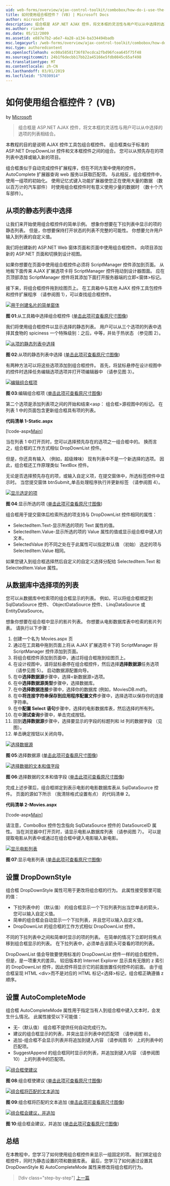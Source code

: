 ```yaml
---
uid: web-forms/overview/ajax-control-toolkit/combobox/how-do-i-use-the-combobox-control-vb
title: 如何使用组合框控件？ (VB) | Microsoft Docs
author: microsoft
description: 组合框是 ASP.NET AJAX 控件，将文本框的灵活性与用户可以从中选择的选项的列表相结合。
ms.author: riande
ms.date: 05/12/2009
ms.assetid: e887e7b2-a6e7-4a28-a134-ba334494badb
msc.legacyurl: /web-forms/overview/ajax-control-toolkit/combobox/how-do-i-use-the-combobox-control-vb
msc.type: authoredcontent
ms.openlocfilehash: ec00a58581f36f87ecdca2fbd96fcea645f75f48
ms.sourcegitcommit: 24b1f6decbb17bb22a45166e5fdb0845c65af498
ms.translationtype: MT
ms.contentlocale: zh-CN
ms.lasthandoff: 03/01/2019
ms.locfileid: "57030914"
---
```

<a name="how-do-i-use-the-combobox-control-vb"></a>如何使用组合框控件？ (VB)
====================
by [Microsoft](https://github.com/microsoft)

> 组合框是 ASP.NET AJAX 控件，将文本框的灵活性与用户可以从中选择的选项的列表相结合。


本教程的目的是说明 AJAX 控件工具包组合框控件。 组合框类似于标准的 ASP.NET DropDownList 控件和文本框控件之间的组合。 您可以从预先存在的项列表中选择或输入新的项目。

组合框类似于自动完成控件扩展程序，但在不同方案中使用的控件。 AutoComplete 扩展器查询 web 服务以获取匹配项。 与此相反，组合框控件中，使用一组项的初始化。 使用记忆式键入功能扩展器使您正在使用大量的数据 （数以百万计的汽车部件） 时使用组合框控件时有意义使用少量的数据时 （数十个汽车部件）。

## <a name="selecting-from-a-static-list-of-items"></a>从项的静态列表中选择

让我们来开始使用组合框控件的简单示例。 想象你想要在下拉列表中显示的项的静态列表。 但是，你想要保持打开状态的列表不完整的可能性。 你想要允许用户输入到列表的自定义值。

我们将创建新的 ASP.NET Web 窗体页面和页面中使用组合框控件。 向项目添加新的 ASP.NET 页面和切换到设计视图。

如果你想要在页面中使用组合框控件必须将 ScriptManager 控件添加到页面。 从地板下面传来 AJAX 扩展选项卡将 ScriptManager 控件拖动到设计器图面。 应在页顶部添加 ScriptManager 控件将其添加下面打开服务器端的立即&lt;窗体&gt;标记。

接下来，将组合框控件拖到绘图页上。 在工具箱中与其他 AJAX 控件工具包控件和控件扩展程序 （请参阅图 1），可以查找组合框控件。


[![用于创建名片的简单窗体](how-do-i-use-the-combobox-control-vb/_static/image1.jpg)](how-do-i-use-the-combobox-control-vb/_static/image1.png)

**图 01**:从工具箱中选择组合框控件 ([单击此项可查看原尺寸图像](how-do-i-use-the-combobox-control-vb/_static/image2.png))


我们将使用组合框控件以显示选择的静态列表。 用户可以从三个选项的列表中选择其食物的 spiciness 一个特殊级别：之后，中等，并处于热状态 （参见图 2）。


[![从项的静态列表中选择](how-do-i-use-the-combobox-control-vb/_static/image2.jpg)](how-do-i-use-the-combobox-control-vb/_static/image3.png)

**图 02**:从项的静态列表中选择 ([单击此项可查看原尺寸图像](how-do-i-use-the-combobox-control-vb/_static/image4.png))


有两种方法可以将这些选项添加到组合框控件。 首先，将鼠标悬停在设计视图中的控件时选择任务编辑选项选项并打开项编辑器中 （请参见图 3）。


[![编辑组合框项](how-do-i-use-the-combobox-control-vb/_static/image3.jpg)](how-do-i-use-the-combobox-control-vb/_static/image5.png)

**图 03**:编辑组合框项 ([单击此项可查看原尺寸图像](how-do-i-use-the-combobox-control-vb/_static/image6.png))


第二个选项是添加列表项之间的开始和结束&lt;asp： 组合框&gt;源视图中的标记。 在列表 1 中的页面包含更新组合框具有项的列表。

**代码清单 1-Static.aspx**

[!code-aspx[Main](how-do-i-use-the-combobox-control-vb/samples/sample1.aspx)]

当在列表 1 中打开页时，您可以选择预先存在的选项之一组合框中的。 换而言之，组合框的工作方式相似 DropDownList 控件。

但是，你还具有输入 （例如，超级辣味） 现有列表中不是一个新选择的选项。 因此，组合框还工作原理类似 TextBox 控件。

无论是否选择预先存在的项，或输入自定义项，在提交窗体中，所选标签控件中显示时。 当您提交窗体 btnSubmit\_单击处理程序执行并更新标签 （请参阅图 4）。


[![显示选定的项](how-do-i-use-the-combobox-control-vb/_static/image4.jpg)](how-do-i-use-the-combobox-control-vb/_static/image7.png)

**图 04**:显示所选的项 ([单击此项可查看原尺寸图像](how-do-i-use-the-combobox-control-vb/_static/image8.png))


组合框用于提交窗体后检索所选的项支持与 DropDownList 控件相同的属性：

- SelectedItem.Text-显示所选的项的 Text 属性的值。
- SelectedItem.Value-显示所选的项的 Value 属性的值或显示组合框中键入的文本。
- SelectedValue 的不同之处在于此属性可以指定默认值 （初始） 选定的项与 SelectedItem.Value 相同。

如果您键入到组合框选择然后自定义的自定义选择分配给 SelectedItem.Text 和 SelectedItem.Value 属性。

## <a name="selecting-the-list-of-items-from-the-database"></a>从数据库中选择项的列表

您可以从数据库中检索项的组合框显示的列表。 例如，可以将组合框绑定到 SqlDataSource 控件、 ObjectDataSource 控件、 LinqDataSource 或 EntityDataSource。

想象你想要在组合框中显示的影片列表。 你想要从电影数据库表中检索的影片列表。 请执行以下步骤：

1. 创建一个名为 Movies.aspx 页
2. 通过在工具箱中拖到页面上将从 AJAX 扩展选项卡下的 ScriptManager 将 ScriptManager 控件添加到页面。
3. 将组合框控件添加到页面中，通过将组合框拖到绘图页上。
4. 在设计视图中，请将鼠标悬停在组合框控件，然后选择**选择数据源**任务选项 （请参见图 5）。 启动数据源配置向导。
5. 在中**选择数据源**步骤中，选择&lt;新数据源&gt;选项。
6. 在中**选择数据源类型**步骤中，选择数据库。
7. 在中**选择数据连接**步骤中，选择你的数据库 (例如，MoviesDB.mdf)。
8. 在中**将连接字符串保存到应用程序配置文件**步骤中，选择选项以保存你的连接字符串。
9. 在中**配置 Select 语句**步骤中，选择的电影数据库表，然后选择的所有列。
10. 在中**测试查询**步骤中，单击完成按钮。
11. 回到**选择数据源**步骤中，选择要显示的字段的标题列和 Id 列的数据字段 （见图）。
12. 单击确定按钮以关闭向导。


[![选择数据源](how-do-i-use-the-combobox-control-vb/_static/image5.jpg)](how-do-i-use-the-combobox-control-vb/_static/image9.png)

**图 05**:选择数据源 ([单击此项可查看原尺寸图像](how-do-i-use-the-combobox-control-vb/_static/image10.png))


[![选择数据的文本和值字段](how-do-i-use-the-combobox-control-vb/_static/image6.jpg)](how-do-i-use-the-combobox-control-vb/_static/image11.png)

**图 06**:选择数据的文本和值字段 ([单击此项可查看原尺寸图像](how-do-i-use-the-combobox-control-vb/_static/image12.png))


完成上述步骤后，组合框绑定到表示电影的电影数据库表从 SqlDataSource 控件。 页面的源如下所示 （我清除格式设置有点） 的代码清单 2。

**代码清单 2-Movies.aspx**

[!code-aspx[Main](how-do-i-use-the-combobox-control-vb/samples/sample2.aspx)]

请注意，ComboBox 控件包含指向 SqlDataSource 控件的 DataSourceID 属性。 当在浏览器中打开页时，请显示电影从数据库列表 （请参阅图 7）。 可以是提取电影从列表中或通过在组合框中键入电影输入新电影。


[![显示电影列表](how-do-i-use-the-combobox-control-vb/_static/image7.jpg)](how-do-i-use-the-combobox-control-vb/_static/image13.png)

**图 07**:显示电影列表 ([单击此项可查看原尺寸图像](how-do-i-use-the-combobox-control-vb/_static/image14.png))


## <a name="setting-the-dropdownstyle"></a>设置 DropDownStyle

组合框 DropDownStyle 属性可用于更改将组合框的行为。 此属性接受那里可能的值：

- 下拉列表中的 （默认值） 的组合框显示一个下拉列表列出当您单击的箭头，您可以输入自定义值。
- 简单的组合框会自动显示一个下拉列表，并且您可以输入自定义值。
- DropDownList 的组合框的工作方式相似 DropDownList 控件。

不同的下拉列表中之间和简单时显示的项的列表。 在简单的情况下立即时将焦点移到组合框显示的列表。 在下拉列表中，必须单击该箭头可查看的项的列表。

DropDownList 值会导致要使用标准的 DropDownList 控件一样的组合框控件。 但是，是一项重大的差异。 较旧版本的 Internet Explorer 显示具有无限的 z 索引的 DropDownList 控件，因此控件将显示它的前面放置任何控件的前面。 由于组合框呈现 HTML &lt;div&gt;而不是对应的 HTML 标记&lt;选择&gt;标记，组合框正确遵循 z 顺序。

## <a name="setting-the-autocompletemode"></a>设置 AutoCompleteMode

组合框 AutoCompleteMode 属性用于指定当有人到组合框中键入文本时，会发生什么情况。 此属性接受以下可能值：

- 无-（默认值） 组合框不提供任何自动完成行为。
- 建议的组合框显示的列表，并突出显示列表中的匹配项 （请参阅图 8）。
- 追加-组合框不会显示列表并将追加到键入内容 （请参阅图 9） 上的列表中的匹配项。
- SuggestAppend 的组合框同时显示的列表，并追加到键入内容 （请参阅图 10） 上的列表中的匹配项。


[![组合框使建议](how-do-i-use-the-combobox-control-vb/_static/image8.jpg)](how-do-i-use-the-combobox-control-vb/_static/image15.png)

**图 08**:组合框使建议 ([单击此项可查看原尺寸图像](how-do-i-use-the-combobox-control-vb/_static/image16.png))


[![组合框将匹配的文本追加](how-do-i-use-the-combobox-control-vb/_static/image9.jpg)](how-do-i-use-the-combobox-control-vb/_static/image17.png)

**图 09**:组合框将匹配的文本追加 ([单击此项可查看原尺寸图像](how-do-i-use-the-combobox-control-vb/_static/image18.png))


[![组合框会建议，并追加](how-do-i-use-the-combobox-control-vb/_static/image10.jpg)](how-do-i-use-the-combobox-control-vb/_static/image19.png)

**图 10**:组合框会建议，并追加 ([单击此项可查看原尺寸图像](how-do-i-use-the-combobox-control-vb/_static/image20.png))


## <a name="summary"></a>总结

在本教程中，您学习了如何使用组合框控件来显示一组固定的项。 我们绑定组合框控件，同时为静态设置的项和数据库表。 最后，您学习了如何通过设置其 DropDownStyle 和 AutoCompleteMode 属性来修改将组合框的行为。

> [!div class="step-by-step"]
> [上一篇](how-do-i-use-the-combobox-control-cs.md)
